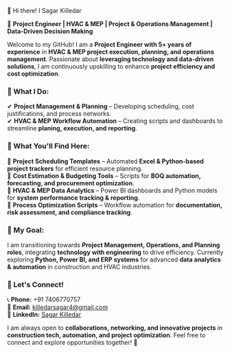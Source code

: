 👋 Hi there! I Sagar Killedar

🚀 **Project Engineer | HVAC & MEP | Project & Operations Management | Data-Driven Decision Making**  

Welcome to my GitHub! I am a **Project Engineer with 5+ years of experience** in **HVAC & MEP project execution, planning, and operations management**. Passionate about **leveraging technology and data-driven solutions**, I am continuously upskilling to enhance **project efficiency and cost optimization**. 

### **🔹 What I Do:**  
✔ **Project Management & Planning** – Developing scheduling, cost justifications, and process networks.  
✔ **HVAC & MEP Workflow Automation** – Creating scripts and dashboards to streamline **planing, execution, and reporting**.  

### **🔹 What You'll Find Here:**  
📌 **Project Scheduling Templates** – Automated **Excel & Python-based project trackers** for efficient resource planning.  
📌 **Cost Estimation & Budgeting Tools** – Scripts for **BOQ automation, forecasting, and procurement optimization**.  
📌 **HVAC & MEP Data Analytics** – Power BI dashboards and Python models for **system performance tracking & reporting**.  
📌 **Process Optimization Scripts** – Workflow automation for **documentation, risk assessment, and compliance tracking**.  

### **🔹 My Goal:**  
I am transitioning towards **Project Management, Operations, and Planning roles**, integrating **technology with engineering** to drive efficiency. Currently exploring **Python, Power BI, and ERP systems** for advanced **data analytics & automation** in construction and HVAC industries.  

### **🔹 Let's Connect!**  
📞 **Phone:** +91 7406770757  
📧 **Email:** killedarsagar4@gmail.com  
🔗 **LinkedIn:** [Sagar Killedar](https://www.linkedin.com/in/sagar-killedar-4414821b3/)  

I am always open to **collaborations, networking, and innovative projects** in **construction tech, automation, and project optimization**. Feel free to connect and explore opportunities together! 🚀  
